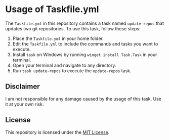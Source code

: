 # Usage of Taskfile.yml

The `Taskfile.yml` in this repository contains a task named `update-repos` that updates two git repositories. To use this task, follow these steps:

1. Place the `Taskfile.yml` in your home folder.
2. Edit the `Taskfile.yml` to include the commands and tasks you want to execute.
3. Install `task` on Windows by running `winget install Task.Task` in your terminal.
4. Open your terminal and navigate to any directory.
5. Run `task update-repos` to execute the `update-repos` task.

## Disclaimer

I am not responsible for any damage caused by the usage of this task. Use it at your own risk.

## License

This repository is licensed under the [MIT License](LICENSE).
